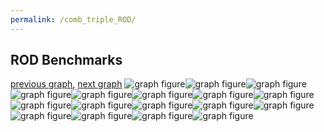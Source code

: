 ```yaml
---
permalink: /comb_triple_ROD/
---
```



## ROD Benchmarks

[previous graph](../comb_triple_RB/), [next graph](../comb_triple_SMATRIX/)
![graph figure](./images/triple/ROD/ROD-A_box.png)![graph figure](./images/triple/ROD/ROD-AVL_box.png)![graph figure](./images/triple/ROD/ROD-CYPHERD_box.png)![graph figure](./images/triple/ROD/ROD-EGG_box.png)![graph figure](./images/triple/ROD/ROD-F_box.png)![graph figure](./images/triple/ROD/ROD-FACE_box.png)![graph figure](./images/triple/ROD/ROD-FLOYD_box.png)![graph figure](./images/triple/ROD/ROD-H_box.png)![graph figure](./images/triple/ROD/ROD-JSOND_box.png)![graph figure](./images/triple/ROD/ROD-K_box.png)![graph figure](./images/triple/ROD/ROD-O_box.png)![graph figure](./images/triple/ROD/ROD-PDFD_box.png)![graph figure](./images/triple/ROD/ROD-RB_box.png)![graph figure](./images/triple/ROD/ROD-ROD_box.png)![graph figure](./images/triple/ROD/ROD-SMATRIX_box.png)![graph figure](./images/triple/ROD/ROD-SORTD_box.png)![graph figure](./images/triple/ROD/ROD-ZB_box.png)